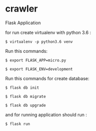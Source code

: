 # crawler
Flask Application



for run create virtualenv with python 3.6 :
```
$ virtualenv -p python3.6 venv
```

Run this commands:
```
$ export FLASK_APP=micro.py

$ export FLASK_ENV=development
```


Run this commands for create database:
```
$ flask db init

$ flask db migrate

$ flask db upgrade
```

and for running application should run :

```
$ flask run
```